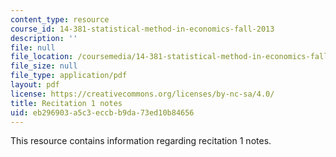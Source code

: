 ```yaml
---
content_type: resource
course_id: 14-381-statistical-method-in-economics-fall-2013
description: ''
file: null
file_location: /coursemedia/14-381-statistical-method-in-economics-fall-2013/eb296903a5c3eccbb9da73ed10b84656_MIT14_381F13_Recitation1.pdf
file_size: null
file_type: application/pdf
layout: pdf
license: https://creativecommons.org/licenses/by-nc-sa/4.0/
title: Recitation 1 notes
uid: eb296903-a5c3-eccb-b9da-73ed10b84656
---
```

This resource contains information regarding recitation 1 notes.
